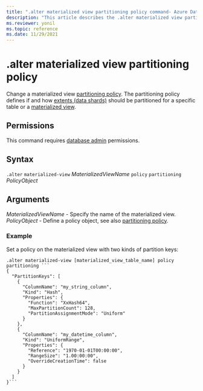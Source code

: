 ```yaml
---
title: ".alter materialized view partitioning policy command- Azure Data Explorer"
description: "This article describes the .alter materialized view partitioning policy command in Azure Data Explorer."
ms.reviewer: yonil
ms.topic: reference
ms.date: 11/29/2021
---
```

# .alter materialized view partitioning policy

Change a materialized view [partitioning policy](partitioningpolicy.md). The partitioning policy defines if and how [extents (data shards)](../management/extents-overview.md) should be partitioned for a specific table or a [materialized view](materialized-views/materialized-view-overview.md).

## Permissions

This command requires [database admin](access-control/role-based-access-control.md) permissions.

## Syntax

`.alter` `materialized-view` *MaterializedViewName* `policy` `partitioning` *PolicyObject*

## Arguments

*MaterializedViewName* - Specify the name of the materialized view.
*PolicyObject* - Define a policy object, see also [partitioning policy](partitioningpolicy.md).

### Example

Set a policy on the materialized view with two kinds of partition keys:

~~~kusto
.alter materialized-view [materialized_view_table_name] policy partitioning ```
{
  "PartitionKeys": [
    {
      "ColumnName": "my_string_column",
      "Kind": "Hash",
      "Properties": {
        "Function": "XxHash64",
        "MaxPartitionCount": 128,
        "PartitionAssignmentMode": "Uniform"
      }
    },
    {
      "ColumnName": "my_datetime_column",
      "Kind": "UniformRange",
      "Properties": {
        "Reference": "1970-01-01T00:00:00",
        "RangeSize": "1.00:00:00",
        "OverrideCreationTime": false
      }
    }
  ]
}```
~~~